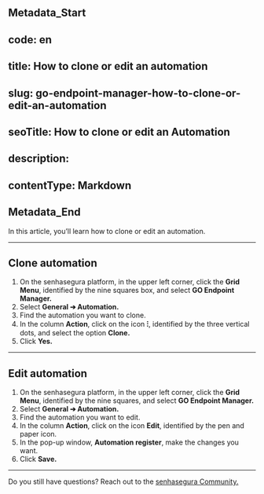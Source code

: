 ## Metadata_Start 
## code: en
## title: How to clone or edit an automation 
## slug: go-endpoint-manager-how-to-clone-or-edit-an-automation 
## seoTitle: How to clone or edit an Automation 
## description:  
## contentType: Markdown 
## Metadata_End
In this article, you’ll learn how to clone or edit an automation.

* * *

## Clone automation

1. On the senhasegura platform,  in the upper left corner, click the **Grid Menu**, identified by the nine squares box, and select **GO Endpoint Manager.**
2. Select **General ➔ Automation.**
3. Find the automation you want to clone.
4. In the column **Action**, click on the icon **⁝**, identified by the three vertical dots, and select the option **Clone.**
5. Click **Yes.**

* * *

## Edit automation

1. On the senhasegura platform,  in the upper left corner, click the **Grid Menu**, identified by the nine squares, and select **GO Endpoint Manager.**
2. Select **General ➔ Automation.**
3. Find the automation you want to edit.
4. In the column **Action**, click on the icon **Edit**, identified by the pen and paper icon.
5. In the pop-up window, **Automation register**, make the changes you want.
6. Click **Save.**

* * *

Do you still have questions? Reach out to the [senhasegura Community.](https://community.senhasegura.io/)
